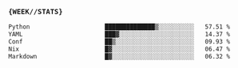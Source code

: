 ### `{WEEK//STATS}` 
<!--START_SECTION:waka-->

```txt
Python                     ██████████████▒░░░░░░░░░░   57.51 %
YAML                       ███▓░░░░░░░░░░░░░░░░░░░░░   14.37 %
Conf                       ██▒░░░░░░░░░░░░░░░░░░░░░░   09.93 %
Nix                        █▓░░░░░░░░░░░░░░░░░░░░░░░   06.47 %
Markdown                   █▓░░░░░░░░░░░░░░░░░░░░░░░   06.32 %
```

<!--END_SECTION:waka-->

